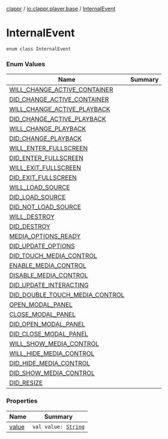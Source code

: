 [clappr](../../index.md) / [io.clappr.player.base](../index.md) / [InternalEvent](./index.md)

# InternalEvent

`enum class InternalEvent`

### Enum Values

| Name | Summary |
|---|---|
| [WILL_CHANGE_ACTIVE_CONTAINER](-w-i-l-l_-c-h-a-n-g-e_-a-c-t-i-v-e_-c-o-n-t-a-i-n-e-r.md) |  |
| [DID_CHANGE_ACTIVE_CONTAINER](-d-i-d_-c-h-a-n-g-e_-a-c-t-i-v-e_-c-o-n-t-a-i-n-e-r.md) |  |
| [WILL_CHANGE_ACTIVE_PLAYBACK](-w-i-l-l_-c-h-a-n-g-e_-a-c-t-i-v-e_-p-l-a-y-b-a-c-k.md) |  |
| [DID_CHANGE_ACTIVE_PLAYBACK](-d-i-d_-c-h-a-n-g-e_-a-c-t-i-v-e_-p-l-a-y-b-a-c-k.md) |  |
| [WILL_CHANGE_PLAYBACK](-w-i-l-l_-c-h-a-n-g-e_-p-l-a-y-b-a-c-k.md) |  |
| [DID_CHANGE_PLAYBACK](-d-i-d_-c-h-a-n-g-e_-p-l-a-y-b-a-c-k.md) |  |
| [WILL_ENTER_FULLSCREEN](-w-i-l-l_-e-n-t-e-r_-f-u-l-l-s-c-r-e-e-n.md) |  |
| [DID_ENTER_FULLSCREEN](-d-i-d_-e-n-t-e-r_-f-u-l-l-s-c-r-e-e-n.md) |  |
| [WILL_EXIT_FULLSCREEN](-w-i-l-l_-e-x-i-t_-f-u-l-l-s-c-r-e-e-n.md) |  |
| [DID_EXIT_FULLSCREEN](-d-i-d_-e-x-i-t_-f-u-l-l-s-c-r-e-e-n.md) |  |
| [WILL_LOAD_SOURCE](-w-i-l-l_-l-o-a-d_-s-o-u-r-c-e.md) |  |
| [DID_LOAD_SOURCE](-d-i-d_-l-o-a-d_-s-o-u-r-c-e.md) |  |
| [DID_NOT_LOAD_SOURCE](-d-i-d_-n-o-t_-l-o-a-d_-s-o-u-r-c-e.md) |  |
| [WILL_DESTROY](-w-i-l-l_-d-e-s-t-r-o-y.md) |  |
| [DID_DESTROY](-d-i-d_-d-e-s-t-r-o-y.md) |  |
| [MEDIA_OPTIONS_READY](-m-e-d-i-a_-o-p-t-i-o-n-s_-r-e-a-d-y.md) |  |
| [DID_UPDATE_OPTIONS](-d-i-d_-u-p-d-a-t-e_-o-p-t-i-o-n-s.md) |  |
| [DID_TOUCH_MEDIA_CONTROL](-d-i-d_-t-o-u-c-h_-m-e-d-i-a_-c-o-n-t-r-o-l.md) |  |
| [ENABLE_MEDIA_CONTROL](-e-n-a-b-l-e_-m-e-d-i-a_-c-o-n-t-r-o-l.md) |  |
| [DISABLE_MEDIA_CONTROL](-d-i-s-a-b-l-e_-m-e-d-i-a_-c-o-n-t-r-o-l.md) |  |
| [DID_UPDATE_INTERACTING](-d-i-d_-u-p-d-a-t-e_-i-n-t-e-r-a-c-t-i-n-g.md) |  |
| [DID_DOUBLE_TOUCH_MEDIA_CONTROL](-d-i-d_-d-o-u-b-l-e_-t-o-u-c-h_-m-e-d-i-a_-c-o-n-t-r-o-l.md) |  |
| [OPEN_MODAL_PANEL](-o-p-e-n_-m-o-d-a-l_-p-a-n-e-l.md) |  |
| [CLOSE_MODAL_PANEL](-c-l-o-s-e_-m-o-d-a-l_-p-a-n-e-l.md) |  |
| [DID_OPEN_MODAL_PANEL](-d-i-d_-o-p-e-n_-m-o-d-a-l_-p-a-n-e-l.md) |  |
| [DID_CLOSE_MODAL_PANEL](-d-i-d_-c-l-o-s-e_-m-o-d-a-l_-p-a-n-e-l.md) |  |
| [WILL_SHOW_MEDIA_CONTROL](-w-i-l-l_-s-h-o-w_-m-e-d-i-a_-c-o-n-t-r-o-l.md) |  |
| [WILL_HIDE_MEDIA_CONTROL](-w-i-l-l_-h-i-d-e_-m-e-d-i-a_-c-o-n-t-r-o-l.md) |  |
| [DID_HIDE_MEDIA_CONTROL](-d-i-d_-h-i-d-e_-m-e-d-i-a_-c-o-n-t-r-o-l.md) |  |
| [DID_SHOW_MEDIA_CONTROL](-d-i-d_-s-h-o-w_-m-e-d-i-a_-c-o-n-t-r-o-l.md) |  |
| [DID_RESIZE](-d-i-d_-r-e-s-i-z-e.md) |  |

### Properties

| Name | Summary |
|---|---|
| [value](value.md) | `val value: `[`String`](https://kotlinlang.org/api/latest/jvm/stdlib/kotlin/-string/index.html) |
